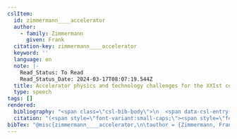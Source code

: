 ```yaml
---
cslItem:
  id: zimmermann____accelerator
  author:
    - family: Zimmermann
      given: Frank
  citation-key: zimmermann____accelerator
  keyword: ''
  language: en
  note: |-
    Read_Status: To Read
    Read_Status_Date: 2024-03-17T08:07:19.544Z
  title: Accelerator physics and technology challenges for the XXIst century
  type: speech
tags: []
rendered:
  bibliography: "<span class=\"csl-bib-body\">\n  <span data-csl-entry-id=\"zimmermann____accelerator\" class=\"csl-entry\"><span class='author-bib'>Zimmermann</span>. <span class='date-bib'>(o.\_J.)</span>. <span class='title'><i><b><span style=\"font-style:normal;\">Accelerator physics and technology challenges for the XXIst century</span></b></i></span>.</span>\n</span>"
  citation: "(<span style=\"font-variant:small-caps;\"><span style=\"font-variant:small-caps;\">Zimmermann</span></span>, o.\_J.)"
bibTex: "@misc{zimmermann____accelerator,\n\tauthor = {Zimmermann, Frank},\n\tnote = {Read\\textunderscore{}Status: To Read\nRead\\textunderscore{}Status\\textunderscore{}Date: 2024-03-17T08:07:19.544Z},\n\ttitle = {Accelerator physics and technology challenges for the {XXIst} century},\n}\n\n"
---
```


